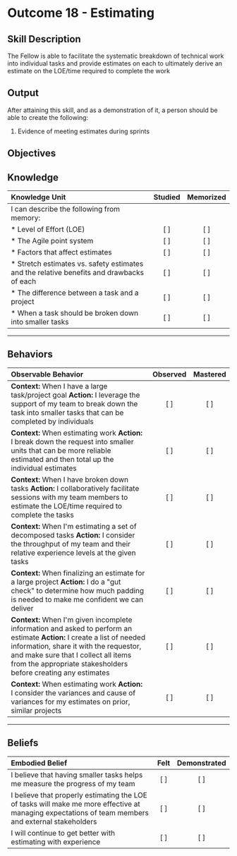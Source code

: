 # Outcome 18 - Estimating 

**Skill Description**
----------
The Fellow is able to facilitate the systematic breakdown of technical work into individual tasks and provide estimates on each to ultimately derive an estimate on the LOE/time required to complete the work

**Output**
----------
After attaining this skill, and as a demonstration of it, a person should be able to create the following:

1. Evidence of meeting estimates during sprints


**Objectives**
----------
## **Knowledge**


| Knowledge Unit   |      Studied      | Memorized |
|:-------------|:------------------:|:--------:|
| I can describe the following from memory: | | |
| * Level of Effort (LOE) | [ ] | [ ]  |
| * The Agile point system | [ ] | [ ]  |
| * Factors that affect estimates | [ ] | [ ]  |
| * Stretch estimates vs. safety estimates and the relative benefits and drawbacks of each | [ ] | [ ]  |
| * The difference between a task and a project | [ ] | [ ]  |
| * When a task should be broken down into smaller tasks | [ ] | [ ]  |


----------


## **Behaviors**

| Observable Behavior   |      Observed      | Mastered |
|:-------------|:------------------:|:--------:|
| **Context:** When I have a large task/project goal **Action:** I leverage the support of my team to break down the task into smaller tasks that can be completed by individuals  | [ ] | [ ]  |
| **Context:** When estimating work **Action:** I break down the request into smaller units that can be more reliable estimated and then total up the individual estimates  | [ ] | [ ]  |
| **Context:** When I have broken down tasks **Action:** I collaboratively facilitate sessions with my team members to estimate the LOE/time required to complete the tasks  |   [ ]   |   [ ]  |
| **Context:** When I'm estimating a set of decomposed tasks **Action:** I consider the throughput of my team and their relative experience levels at the given tasks  |   [ ]   |   [ ]  |
| **Context:** When finalizing an estimate for a large project **Action:** I do a "gut check" to determine how much padding is needed to make me confident we can deliver  |   [ ]   |   [ ]  |
| **Context:** When I'm given incomplete information and asked to perform an estimate **Action:** I create a list of needed information, share it with the requestor, and make sure that I collect all items from the appropriate stakesholders before creating any estimates  |   [ ]   |   [ ]  |
| **Context:** When estimating work **Action:** I consider the variances and cause of variances for my estimates on prior, similar projects  |   [ ]   |   [ ]  |

----------


## **Beliefs**


| Embodied Belief   |      Felt      | Demonstrated |
|:-------------|:------------------:|:--------:|
| I believe that having smaller tasks helps me measure the progress of my team  | [ ] | [ ]  |
| I believe that properly estimating the LOE of tasks will make me more effective at managing expectations of team members and external stakeholders  | [ ] | [ ]  |
| I will continue to get better with estimating with experience  | [ ] | [ ]  |
